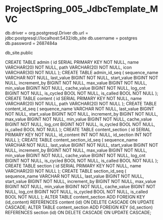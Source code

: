 # ProjectSpring_005_JdbcTemplate_MVC

db.driver = org.postgresql.Driver
db.url = jdbc:postgresql://localhost:5432/db_site
db.username = postgres
db.password = 2687484a

db_site.public

CREATE TABLE admin
(
    id SERIAL PRIMARY KEY NOT NULL,
    name VARCHAR(20) NOT NULL,
    path VARCHAR(20) NOT NULL,
    icon VARCHAR(30) NOT NULL
);
CREATE TABLE admin_id_seq
(
    sequence_name VARCHAR NOT NULL,
    last_value BIGINT NOT NULL,
    start_value BIGINT NOT NULL,
    increment_by BIGINT NOT NULL,
    max_value BIGINT NOT NULL,
    min_value BIGINT NOT NULL,
    cache_value BIGINT NOT NULL,
    log_cnt BIGINT NOT NULL,
    is_cycled BOOL NOT NULL,
    is_called BOOL NOT NULL
);
CREATE TABLE content
(
    id SERIAL PRIMARY KEY NOT NULL,
    name VARCHAR(20) NOT NULL,
    path VARCHAR(20) NOT NULL
);
CREATE TABLE content_id_seq
(
    sequence_name VARCHAR NOT NULL,
    last_value BIGINT NOT NULL,
    start_value BIGINT NOT NULL,
    increment_by BIGINT NOT NULL,
    max_value BIGINT NOT NULL,
    min_value BIGINT NOT NULL,
    cache_value BIGINT NOT NULL,
    log_cnt BIGINT NOT NULL,
    is_cycled BOOL NOT NULL,
    is_called BOOL NOT NULL
);
CREATE TABLE content_section
(
    id SERIAL PRIMARY KEY NOT NULL,
    id_content INT NOT NULL,
    id_section INT NOT NULL
);
CREATE TABLE content_section_id_seq
(
    sequence_name VARCHAR NOT NULL,
    last_value BIGINT NOT NULL,
    start_value BIGINT NOT NULL,
    increment_by BIGINT NOT NULL,
    max_value BIGINT NOT NULL,
    min_value BIGINT NOT NULL,
    cache_value BIGINT NOT NULL,
    log_cnt BIGINT NOT NULL,
    is_cycled BOOL NOT NULL,
    is_called BOOL NOT NULL
);
CREATE TABLE section
(
    id SERIAL PRIMARY KEY NOT NULL,
    name VARCHAR(20) NOT NULL
);
CREATE TABLE section_id_seq
(
    sequence_name VARCHAR NOT NULL,
    last_value BIGINT NOT NULL,
    start_value BIGINT NOT NULL,
    increment_by BIGINT NOT NULL,
    max_value BIGINT NOT NULL,
    min_value BIGINT NOT NULL,
    cache_value BIGINT NOT NULL,
    log_cnt BIGINT NOT NULL,
    is_cycled BOOL NOT NULL,
    is_called BOOL NOT NULL
);
ALTER TABLE content_section ADD FOREIGN KEY (id_content) REFERENCES content (id) ON DELETE CASCADE ON UPDATE CASCADE;
ALTER TABLE content_section ADD FOREIGN KEY (id_section) REFERENCES section (id) ON DELETE CASCADE ON UPDATE CASCADE;
